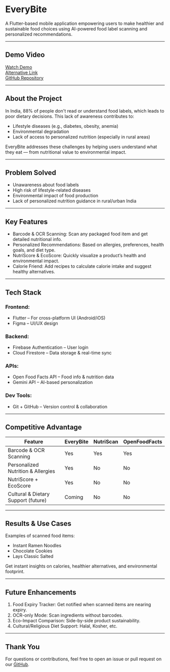 # EveryBite

A Flutter-based mobile application empowering users to make healthier and sustainable food choices using AI-powered food label scanning and personalized recommendations.

---

## Demo Video
[Watch Demo](https://youtu.be/h5BtAH1u0sE)  
[Alternative Link](https://www.youtube.com/watch?v=0PNy49nLl2Y)  
[GitHub Repository](https://github.com/bushra931/EveryBitee)

---

## About the Project

In India, 88% of people don't read or understand food labels, which leads to poor dietary decisions. This lack of awareness contributes to:

- Lifestyle diseases (e.g., diabetes, obesity, anemia)
- Environmental degradation
- Lack of access to personalized nutrition (especially in rural areas)

EveryBite addresses these challenges by helping users understand what they eat — from nutritional value to environmental impact.

---

## Problem Solved

- Unawareness about food labels  
- High risk of lifestyle-related diseases  
- Environmental impact of food production  
- Lack of personalized nutrition guidance in rural/urban India  

---

## Key Features

- Barcode & OCR Scanning: Scan any packaged food item and get detailed nutritional info.
- Personalized Recommendations: Based on allergies, preferences, health goals, and diet type.
- NutriScore & EcoScore: Quickly visualize a product’s health and environmental impact.
- Calorie Friend: Add recipes to calculate calorie intake and suggest healthy alternatives.

---

## Tech Stack

### Frontend:
- Flutter – For cross-platform UI (Android/iOS)
- Figma – UI/UX design

### Backend:
- Firebase Authentication – User login
- Cloud Firestore – Data storage & real-time sync

### APIs:
- Open Food Facts API – Food info & nutrition data
- Gemini API – AI-based personalization

### Dev Tools:
- Git + GitHub – Version control & collaboration

---

## Competitive Advantage

| Feature                             | EveryBite | NutriScan | OpenFoodFacts |
|-------------------------------------|-----------|-----------|----------------|
| Barcode & OCR Scanning              | Yes       | Yes       | Yes            |
| Personalized Nutrition & Allergies  | Yes       | No        | No             |
| NutriScore + EcoScore               | Yes       | No        | No             |
| Cultural & Dietary Support (future) | Coming    | No        | No             |

---

## Results & Use Cases

Examples of scanned food items:
- Instant Ramen Noodles  
- Chocolate Cookies  
- Lays Classic Salted  

Get instant insights on calories, healthier alternatives, and environmental footprint.

---

## Future Enhancements

1. Food Expiry Tracker: Get notified when scanned items are nearing expiry.
2. OCR-only Mode: Scan ingredients without barcodes.
3. Eco-Impact Comparison: Side-by-side product sustainability.
4. Cultural/Religious Diet Support: Halal, Kosher, etc.

---

## Thank You

For questions or contributions, feel free to open an issue or pull request on our [GitHub](https://github.com/bushra931/EveryBitee).
